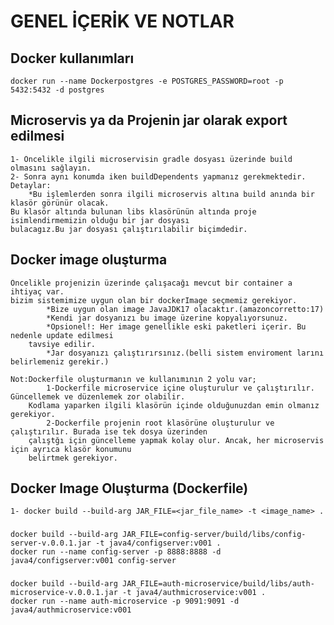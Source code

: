 # GENEL İÇERİK VE NOTLAR

## Docker kullanımları
    docker run --name Dockerpostgres -e POSTGRES_PASSWORD=root -p 5432:5432 -d postgres

## Microservis ya da Projenin jar olarak export edilmesi
    1- Öncelikle ilgili microservisin gradle dosyası üzerinde build olmasını sağlayın.
    2- Sonra aynı konumda iken buildDependents yapmanız gerekmektedir.
    Detaylar:
        *Bu işlemlerden sonra ilgili microservis altına build anında bir klasör görünür olacak.
    Bu klasör altında bulunan libs klasörünün altında proje isimlendirmemizin olduğu bir jar dosyası
    bulacagız.Bu jar dosyası çalıştırılabilir biçimdedir.

## Docker image oluşturma
    Öncelikle projenizin üzerinde çalışacağı mevcut bir container a ihtiyaç var.
    bizim sistemimize uygun olan bir dockerImage seçmemiz gerekiyor.
            *Bize uygun olan image JavaJDK17 olacaktır.(amazoncorretto:17)
            *Kendi jar dosyanızı bu image üzerine kopyalıyorsunuz.
            *Opsionel!: Her image genellikle eski paketleri içerir. Bu nedenle update edilmesi
        tavsiye edilir.
            *Jar dosyanızı çalıştırırsınız.(belli sistem enviroment larını belirlemeniz gerekir.)
    
    Not:Dockerfile oluşturmanın ve kullanımının 2 yolu var;
            1-Dockerfile microservice içine oluşturulur ve çalıştırılır. Güncellemek ve düzenlemek zor olabilir.
        Kodlama yaparken ilgili klasörün içinde olduğunuzdan emin olmanız gerekiyor.
            2-Dockerfile projenin root klasörüne oluşturulur ve çalıştırılır. Burada ise tek dosya üzerinden
        çalıştğı için güncelleme yapmak kolay olur. Ancak, her microservis için ayrıca klasör konumunu
        belirtmek gerekiyor.

## Docker Image Oluşturma (Dockerfile)
    1- docker build --build-arg JAR_FILE=<jar_file_name> -t <image_name> .
###
    docker build --build-arg JAR_FILE=config-server/build/libs/config-server-v.0.0.1.jar -t java4/configserver:v001 .
    docker run --name config-server -p 8888:8888 -d java4/configserver:v001 config-server 
###
    docker build --build-arg JAR_FILE=auth-microservice/build/libs/auth-microservice-v.0.0.1.jar -t java4/authmicroservice:v001 .
    docker run --name auth-microservice -p 9091:9091 -d java4/authmicroservice:v001

